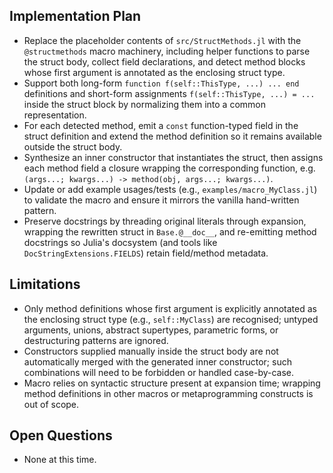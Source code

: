 Implementation Plan
-------------------
- Replace the placeholder contents of `src/StructMethods.jl` with the `@structmethods` macro machinery, including helper functions to parse the struct body, collect field declarations, and detect method blocks whose first argument is annotated as the enclosing struct type.
- Support both long-form `function f(self::ThisType, ...) ... end` definitions and short-form assignments `f(self::ThisType, ...) = ...` inside the struct block by normalizing them into a common representation.
- For each detected method, emit a `const` function-typed field in the struct definition and extend the method definition so it remains available outside the struct body.
- Synthesize an inner constructor that instantiates the struct, then assigns each method field a closure wrapping the corresponding function, e.g. `(args...; kwargs...) -> method(obj, args...; kwargs...)`.
- Update or add example usages/tests (e.g., `examples/macro_MyClass.jl`) to validate the macro and ensure it mirrors the vanilla hand-written pattern.
- Preserve docstrings by threading original literals through expansion, wrapping the rewritten struct in `Base.@__doc__`, and re-emitting method docstrings so Julia's docsystem (and tools like `DocStringExtensions.FIELDS`) retain field/method metadata.

Limitations
-----------
- Only method definitions whose first argument is explicitly annotated as the enclosing struct type (e.g., `self::MyClass`) are recognised; untyped arguments, unions, abstract supertypes, parametric forms, or destructuring patterns are ignored.
- Constructors supplied manually inside the struct body are not automatically merged with the generated inner constructor; such combinations will need to be forbidden or handled case-by-case.
- Macro relies on syntactic structure present at expansion time; wrapping method definitions in other macros or metaprogramming constructs is out of scope.

Open Questions
--------------
- None at this time.
